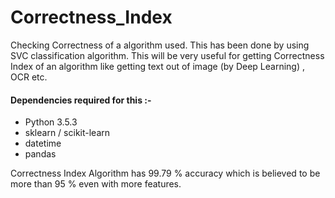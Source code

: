 # Correctness_Index
Checking Correctness of a algorithm used. This has been done by using SVC classification algorithm. This will be very useful for getting Correctness Index of an algorithm like getting text out of image (by Deep Learning) , OCR etc.

#### Dependencies required for this :-  
* Python 3.5.3
* sklearn / scikit-learn
* datetime
* pandas

Correctness Index Algorithm has 99.79 % accuracy which is believed to be more than 95 % even with more features.

